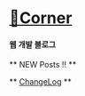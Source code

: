 
# [🌱Corner](https://eight-corner.github.io/) 


#### 웹 개발 블로그

** NEW Posts !! **

** [ChangeLog](CHANGELOG.md) **

